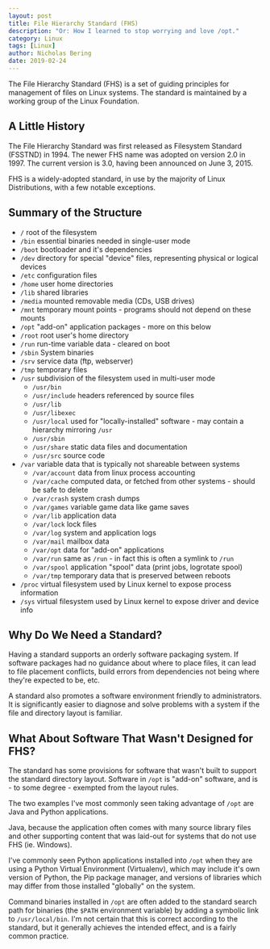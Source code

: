 ```yaml
---
layout: post
title: File Hierarchy Standard (FHS)
description: "Or: How I learned to stop worrying and love /opt."
category: Linux
tags: [Linux]
author: Nicholas Bering
date: 2019-02-24
---
```


The File Hierarchy Standard (FHS) is a set of guiding principles for management of files on Linux systems. The standard is maintained by a working group of the Linux Foundation.

## A Little History

The File Hierarchy Standard was first released as Filesystem Standard (FSSTND) in 1994. The newer FHS name was adopted on version 2.0 in 1997. The current version is 3.0, having been announced on June 3, 2015.

FHS is a widely-adopted standard, in use by the majority of Linux Distributions, with a few notable exceptions.

## Summary of the Structure

- `/` root of the filesystem
- `/bin` essential binaries needed in single-user mode
- `/boot` bootloader and it's dependencies
- `/dev` directory for special "device" files, representing physical or logical devices
- `/etc` configuration files
- `/home` user home directories
- `/lib` shared libraries
- `/media` mounted removable media (CDs, USB drives)
- `/mnt` temporary mount points - programs should not depend on these mounts
- `/opt` "add-on" application packages - more on this below
- `/root` root user's home directory
- `/run` run-time variable data - cleared on boot
- `/sbin` System binaries
- `/srv` service data (ftp, webserver)
- `/tmp` temporary files
- `/usr` subdivision of the filesystem used in multi-user mode
  - `/usr/bin`
  - `/usr/include` headers referenced by source files
  - `/usr/lib`
  - `/usr/libexec`
  - `/usr/local` used for "locally-installed" software - may contain a hierarchy mirroring `/usr`
  - `/usr/sbin`
  - `/usr/share` static data files and documentation
  - `/usr/src` source code
- `/var` variable data that is typically not shareable between systems
  - `/var/account` data from linux process accounting
  - `/var/cache` computed data, or fetched from other systems - should be safe to delete
  - `/var/crash` system crash dumps
  - `/var/games` variable game data like game saves
  - `/var/lib` application data
  - `/var/lock` lock files
  - `/var/log` system and application logs
  - `/var/mail` mailbox data
  - `/var/opt` data for "add-on" applications
  - `/var/run` same as `/run` - in fact this is often a symlink to `/run`
  - `/var/spool` application "spool" data (print jobs, logrotate spool)
  - `/var/tmp` temporary data that is preserved between reboots
- `/proc` virtual filesystem used by Linux kernel to expose process information
- `/sys` virtual filesystem used by Linux kernel to expose driver and device info

## Why Do We Need a Standard?

Having a standard supports an orderly software packaging system. If software packages had no guidance about where to place files, it can lead to file placement conflicts, build errors from dependencies not being where they're expected to be, etc.

A standard also promotes a software environment friendly to administrators. It is significantly easier to diagnose and solve problems with a system if the file and directory layout is familiar.

## What About Software That Wasn't Designed for FHS?

The standard has some provisions for software that wasn't built to support the standard directory layout. Software in `/opt` is "add-on" software, and is - to some degree - exempted from the layout rules.

The two examples I've most commonly seen taking advantage of `/opt` are Java and Python applications.

Java, because the application often comes with many source library files and other supporting content that was laid-out for systems that do not use FHS (ie. Windows).

I've commonly seen Python applications installed into `/opt` when they are using a Python Virtual Environment (Virtualenv), which may include it's own version of Python, the Pip package manager, and versions of libraries which may differ from those installed "globally" on the system.

Command binaries installed in `/opt` are often added to the standard search path for binaries (the `$PATH` environment variable) by adding a symbolic link to `/usr/local/bin`. I'm not certain that this is correct according to the standard, but it generally achieves the intended effect, and is a fairly common practice.
